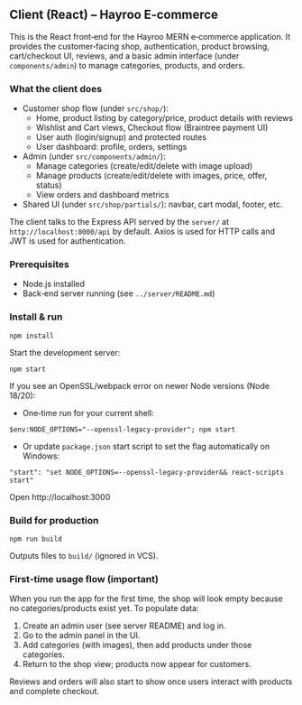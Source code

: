 ## Client (React) – Hayroo E‑commerce

This is the React front‑end for the Hayroo MERN e‑commerce application. It provides the customer‑facing shop, authentication, product browsing, cart/checkout UI, reviews, and a basic admin interface (under `components/admin`) to manage categories, products, and orders.

### What the client does

- Customer shop flow (under `src/shop/`):
  - Home, product listing by category/price, product details with reviews
  - Wishlist and Cart views, Checkout flow (Braintree payment UI)
  - User auth (login/signup) and protected routes
  - User dashboard: profile, orders, settings
- Admin (under `src/components/admin/`):
  - Manage categories (create/edit/delete with image upload)
  - Manage products (create/edit/delete with images, price, offer, status)
  - View orders and dashboard metrics
- Shared UI (under `src/shop/partials/`): navbar, cart modal, footer, etc.

The client talks to the Express API served by the `server/` at `http://localhost:8000/api` by default. Axios is used for HTTP calls and JWT is used for authentication.

### Prerequisites

- Node.js installed
- Back‑end server running (see `../server/README.md`)

### Install & run

```
npm install
```

Start the development server:

```
npm start
```

If you see an OpenSSL/webpack error on newer Node versions (Node 18/20):

- One‑time run for your current shell:

```
$env:NODE_OPTIONS="--openssl-legacy-provider"; npm start
```

- Or update `package.json` start script to set the flag automatically on Windows:

```
"start": "set NODE_OPTIONS=--openssl-legacy-provider&& react-scripts start"
```

Open http://localhost:3000

### Build for production

```
npm run build
```

Outputs files to `build/` (ignored in VCS).

### First‑time usage flow (important)

When you run the app for the first time, the shop will look empty because no categories/products exist yet. To populate data:

1. Create an admin user (see server README) and log in.
2. Go to the admin panel in the UI.
3. Add categories (with images), then add products under those categories.
4. Return to the shop view; products now appear for customers.

Reviews and orders will also start to show once users interact with products and complete checkout.
